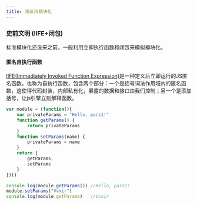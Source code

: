 ```yaml
---
title: 浅谈JS模块化
---
```




### 史前文明 (IIFE+闭包)

标准模块化还没来之前，一般利用立即执行函数和闭包来模拟模块化。

#### 匿名自执行函数

[IIFE(Immediately Invoked Function Expression)](https://developer.mozilla.org/en-US/docs/Glossary/IIFE)是一种定义后立即运行的JS匿名函数，也称为自执行函数，包含两个部分：一个是括号词法作用域内的匿名函数，这使得代码封装，内部私有化，暴露的数据和接口由我们控制；另一个是添加括号，让js引擎立刻解释函数。

```js
var module = (function(){
	var privateParams = "Hello, parz1!"
    function getParams() {
        return privateParams
    }
	function setParams(name) {
		privateParams = name
	}
	return {
        getParams,
		setParams
	}
})()

console.log(module.getParams())	//Hello, parz1!
module.setParams("Vvxir")
console.log(module.getParams)	//Vvxir
```



